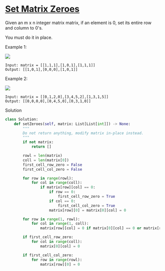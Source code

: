 # [Set Matrix Zeroes](https://leetcode.com/problems/set-matrix-zeroes/)

Given an m x n integer matrix matrix, if an element is 0, set its entire row and column to 0's.

You must do it in place.

Example 1:

![](https://assets.leetcode.com/uploads/2020/08/17/mat1.jpg)

```
Input: matrix = [[1,1,1],[1,0,1],[1,1,1]]
Output: [[1,0,1],[0,0,0],[1,0,1]]
```
Example 2:

![](https://assets.leetcode.com/uploads/2020/08/17/mat2.jpg)

```
Input: matrix = [[0,1,2,0],[3,4,5,2],[1,3,1,5]]
Output: [[0,0,0,0],[0,4,5,0],[0,3,1,0]]
```
Solution
```python
class Solution:
    def setZeroes(self, matrix: List[List[int]]) -> None:
        """
        Do not return anything, modify matrix in-place instead.
        """
        if not matrix:
            return []

        rowl = len(matrix)
        coll = len(matrix[0])
        first_cell_row_zero = False
        first_cell_col_zero = False

        for row in range(rowl):
            for col in range(coll):
                if matrix[row][col] == 0:
                    if row == 0:
                        first_cell_row_zero = True
                    if col == 0:
                        first_cell_col_zero = True
                    matrix[row][0] = matrix[0][col] = 0

        for row in range(1, rowl):
            for col in range(1, coll):
                matrix[row][col] = 0 if matrix[0][col] == 0 or matrix[row][0] == 0 else matrix[row][col]

        if first_cell_row_zero:
            for col in range(coll):
                matrix[0][col] = 0

        if first_cell_col_zero:
            for row in range(rowl):
                matrix[row][0] = 0
```